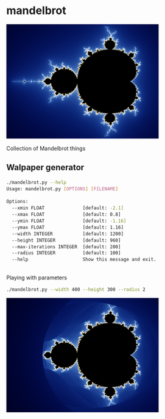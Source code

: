 # mandelbrot

![Mandelbrot](docs/pics/mandelbrot_wallpaper.png)

Collection of Mandelbrot things

## Walpaper generator

```bash
./mandelbrot.py --help
Usage: mandelbrot.py [OPTIONS] [FILENAME]

Options:
  --xmin FLOAT              [default: -2.1]
  --xmax FLOAT              [default: 0.8]
  --ymin FLOAT              [default: -1.16]
  --ymax FLOAT              [default: 1.16]
  --width INTEGER           [default: 1200]
  --height INTEGER          [default: 960]
  --max-iterations INTEGER  [default: 200]
  --radius INTEGER          [default: 100]
  --help                    Show this message and exit.
  
```

Playing with parameters

``` bash
./mandelbrot.py --width 400 --height 300 --radius 2

```


![](docs/pics/radius2.png)
